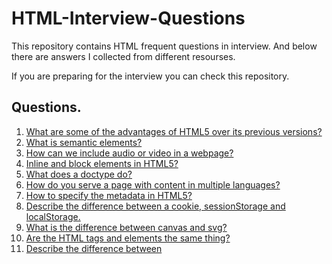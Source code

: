 # HTML-Interview-Questions

This repository contains HTML frequent questions in interview. And below there are answers I collected from different resourses.

If you are preparing for the interview you can check this repository.

## Questions.

1. [What are some of the advantages of HTML5 over its previous versions?](/src/answers/html5-vs-html.md)
2. [What is semantic elements?](/src/answers/semantic-elements.md)
3. [How can we include audio or video in a webpage?](/src/answers/audio-and-video.md)
4. [Inline and block elements in HTML5?](/src/answers/inline-and-block-elements.md)
5. [What does a doctype do?](/src/answers/doctype.md)
6. [How do you serve a page with content in multiple languages?](/src/answers/multiple-languages.md)
7. [How to specify the metadata in HTML5?](/src/answers/metadata.md)
8. [Describe the difference between a cookie, sessionStorage and localStorage.](/src/answers/cookies-localstorage-seesionstorage.md)
9. [What is the difference between canvas and svg?](/src/answers/canvas-svg.md)
10. [Are the HTML tags and elements the same thing?](/src/answers/tags-vs-elements.md)
11. [Describe the difference between <script>, <script async> and <script defer>.](/src/answers/script_script-async_script-defer.md)
12. [What is progressive rendering?](/src/answers/progressive-rendering.md)
13. [Why you would use a srcset attribute in an image tag? Explain the process the browser uses when evaluating the content of this attribute.](/src/answers/srcset.md)
14. [Describe HTML Form validation.](/src/answers/html-form-validation.md)
15. [Describe DOM.](/src/answers/dom.md)
16. [What is WebSocket?](/src/answers/websocket.md)
17. [What is SSE(server-sent-events)?](/src/answers/sse.md)
18. [What is Webworkers?](/src/answers/webworkers.md)
19. [What are data- attributes good for?](/src/answers/data-attribute.md)
20. [Describe get/post in form submission.](/src/answers/method-get-and-post.md)
21. [What are tags and attributes in HTML?](/src/answers/tags-and-attributes.md)
22. [What are void elements in HTML?](/src/answers/void-elements.md)
23. [What is the advantage of collapsing white space?](/src/answers/collapsing-whitespace.md)
24. [What are HTML Entities?](/src/answers/html-entities.md)
25. What are different types of lists in HTML?(/src/answers/)
26. What is the difference between the ‘id’ attribute and the ‘class’ attribute of HTML elements?(/src/answers/)
27. Describe HTML layout structure.(/src/answers/)
28. How to optimize website assets loading?(/src/answers/)
29. What are the various formatting tags in HTML?(/src/answers/)
30. Please explain how to indicate the character set being used by a document in HTML?(/src/answers/)
31. Can we display a web page inside a web page or Is nesting of webpages possible?(/src/answers/)
32. What is Cell Padding and Cell Spacing?(/src/answers/)
33. How can we club two or more rows or columns into a single row or column in an HTML table?(/src/answers/)
34. In how many ways can we position an HTML element? Or what are the permissible values of the position attribute?(/src/answers/)
35. In how many ways you can display HTML elements?(/src/answ(/src/answers/)ers/)
36. What is the difference between “display: none” and “visibility: hidden”?(/src/answers/)
37. How to specify the link in HTML and explain the target attribute?(/src/answers/)
38. In how many ways can we specify the CSS styles for the HTML element?(/src/answers/)
39. Difference between link tag and anchor tag ?(/src/answers/)
40. How to include javascript code in HTML?(/src/answers/)
41. When to use scripts in the head and when to use scripts in the body?(/src/answers/)
42. What are forms and how to create forms in HTML?(/src/answers/)
43. How to handle events in HTML?(/src/answers/)

